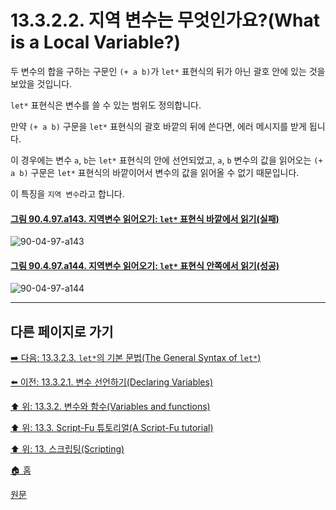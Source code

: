 # 13.3.2.2. 지역 변수는 무엇인가요?(What is a Local Variable?)
두 변수의 합을 구하는 구문인 `(+ a b)`가 `let*` 표현식의 뒤가 아닌 괄호 안에 있는 것을 보았을 것입니다. 

`let*` 표현식은 변수를 쓸 수 있는 범위도 정의합니다. 

만약 `(+ a b)` 구문을 `let*` 표현식의 괄호 바깥의 뒤에 쓴다면, 에러 메시지를 받게 됩니다. 

이 경우에는 변수 `a`, `b`는 `let*` 표현식의 안에 선언되었고, `a`, `b` 변수의 값을 읽어오는 `(+ a b)` 구문은 `let*` 표현식의 바깥이어서 변수의 값을 읽어올 수 없기 때문입니다. 

이 특징을 `지역 변수`라고 합니다.

<a id="90-04-97-a143"></a>

#### [그림 90.4.97.a143. 지역변수 읽어오기: `let*` 표현식 바깥에서 읽기(실패)](./90-04-0097-script_fu_console.md#90-04-97-a143)
![90-04-97-a143](https://github.com/wonder13662/gimp/assets/15767104/36417616-79d0-4faf-a085-930ff2abff5e)

<a id="90-04-97-a144"></a>

#### [그림 90.4.97.a144. 지역변수 읽어오기: `let*` 표현식 안쪽에서 읽기(성공)](./90-04-0097-script_fu_console.md#90-04-97-a144)
![90-04-97-a144](https://github.com/wonder13662/gimp/assets/15767104/096d0401-8860-47c6-b943-94ba03cb47d1)

***

## 다른 페이지로 가기

[➡️ 다음: 13.3.2.3. `let*`의 기본 문법(The General Syntax of `let*`)](./13-03-02-03-the_general_syntax_of_let.md)

[⬅️ 이전: 13.3.2.1. 변수 선언하기(Declaring Variables)](./13-03-02-01-declaring_variables.md)

[⬆️ 위: 13.3.2. 변수와 함수(Variables and functions)](./13-03-02-00-variables-and-functions.md)

[⬆️ 위: 13.3. Script-Fu 튜토리얼(A Script-Fu tutorial)](./13-03-00-a-script-fu-tutorial.md)

[⬆️ 위: 13. 스크립팅(Scripting)](./13-00-scripting.md)

[🏠 홈](./00-home.md)

[원문](https://docs.gimp.org/2.10/ko/gimp-using-script-fu-tutorial-identifier.html#idm9662)


